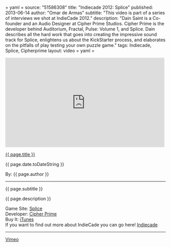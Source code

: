 = yaml =
source: "51586308"
title: "Indiecade 2012: Splice"
published: 2013-06-14
author: "Omar de Armas"
subtitle: "This video is part of a series of interviews we shot at IndieCade 2012."
description: "Dain Saint is a Co-founder and an Audio Designer at Cipher Prime Studios. Cipher Prime is the developer behind Auditorium, Fractal, Pulse: Volume 1, and Splice. Dain describes all the hard work that goes into creating the impressive sound track for Splice, enlightens us about the KickStarter process, and elaborates on the pitfalls of play testing your own puzzle game."
tags: Indiecade, Splice, Cipherprime
layout: video
= yaml =

<div class="vid_container">
  <iframe src="http://player.vimeo.com/video/{{ page.source }}" width="500" height="281" frameborder="0" webkitAllowFullScreen mozallowfullscreen allowFullScreen></iframe>
</div>

<a href="{{ page.url }}" class='postTitleLink'><p class='postTitle'>{{ page.title }}</p></a>
<p class='postPublished'>{{ page.date.toDateString }}</p>
<p class='postAuthor'>By: {{ page.author }}</p>
<hr>
<p class='podcastSummary'>{{ page.subtitle }}</p>

<p class='podcastSummary'>{{ page.description }}</p>

Game Site: [Splice](http://www.cipherprime.com/games/splice/)  
Developer: [Cipher Prime](http://www.cipherprime.com)  
Buy It: [iTunes](itunes.apple.com/app/splice-tree-of-life/id543610134)  
If you want to find out more about IndieCade you can go here! [Indiecade](http://www.indiecade.com)  
- - -
[Vimeo](www.vimeo.com/indestructibleart)